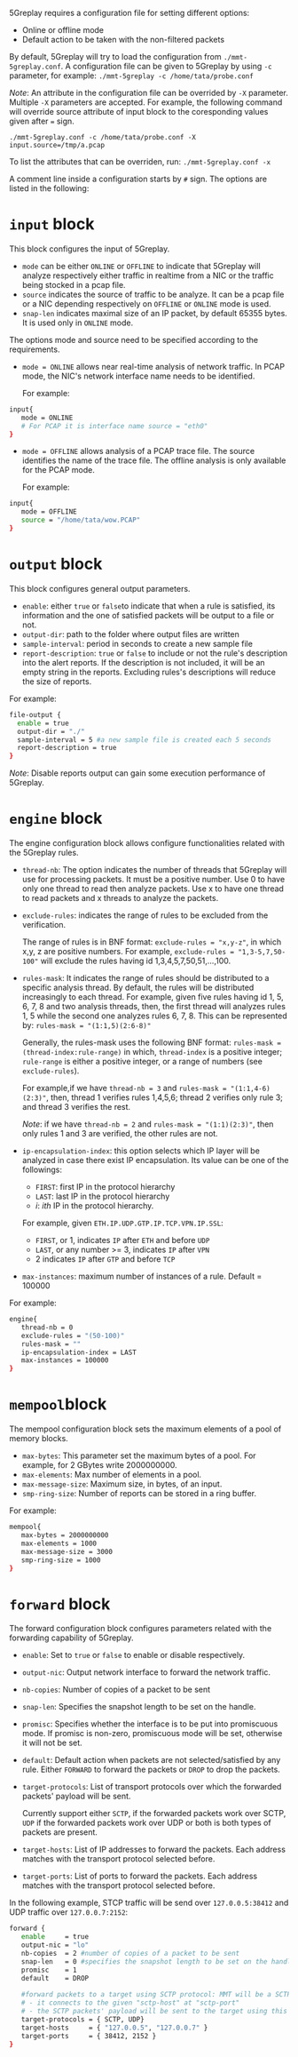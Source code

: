 5Greplay requires a configuration file for setting different options:

- Online or offline mode
- Default action to be taken with the non-filtered packets

By default, 5Greplay will try to load the configuration from `./mmt-5greplay.conf`. 
A configuration file can be given to 5Greplay by using `-c` parameter, for example:
`./mmt-5greplay -c /home/tata/probe.conf`

*Note*: An attribute in the configuration file can be overrided by `-X` parameter. 
Multiple `-X` parameters are accepted. For example, the following command will override source attribute of input block to the coresponding values given after `=` sign.

`./mmt-5greplay.conf -c /home/tata/probe.conf -X input.source=/tmp/a.pcap`

To list the attributes that can be overriden, run: `./mmt-5greplay.conf -x`

A comment line inside a configuration starts by `#` sign. The options are listed in the following:


# `input` block

This block configures the input of 5Greplay.

- `mode` can be either `ONLINE` or `OFFLINE` to indicate that 5Greplay will analyze respectively either traffic in realtime from a NIC or the traffic being stocked in a pcap file.
- `source` indicates the source of traffic to be analyze. It can be a pcap file or a NIC depending respectively on `OFFLINE` or `ONLINE` mode is used.
- `snap-len` indicates maximal size of an IP packet, by default 65355 bytes. It is used only in `ONLINE` mode.

The options mode and source need to be specified according to the requirements.

- `mode = ONLINE` allows near real-time analysis of network traffic. In PCAP mode, the NIC's network interface name needs to be identified.

   For example:
```bash
input{
   mode = ONLINE
   # For PCAP it is interface name source = "eth0"
}
```

- `mode = OFFLINE` allows analysis of a PCAP trace file. The source identifies the name of the trace file. The offline analysis is only available for the PCAP mode. 

   For example:
```bash
input{
   mode = OFFLINE
   source = "/home/tata/wow.PCAP"
}
```


# `output` block

This block configures general output parameters. 

- `enable`: either `true` or `false`to indicate that when a rule is satisfied, its information and the one of satisfied packets will be output to a file or not.
- `output-dir`: path to the folder where output files are written
- `sample-interval`: period in seconds to create a new sample file
- `report-description`: `true` or `false` to include or not the rule's description into the alert reports.
 If the description is not included, it will be an empty string in the reports.
 Excluding rules's descriptions will reduce the size of reports.
 
 For example:
 ```bash
file-output {
   enable = true
   output-dir = "./"
   sample-interval = 5 #a new sample file is created each 5 seconds
   report-description = true 
}
```

*Note*: Disable reports output can gain some execution performance of 5Greplay.

# `engine` block

The engine configuration block allows configure functionalities related with the 5Greplay rules.

- `thread-nb`: The option indicates the number of threads that 5Greplay will use for processing packets. 
It must be a positive number. Use 0 to have only one thread to read then analyze packets. 
Use x to have one thread to read packets and x threads to analyze the packets.

- `exclude-rules`: indicates the range of rules to be excluded from the verification.

   The range of rules is in BNF format: `exclude-rules = "x,y-z"`, in which x,y, z are positive numbers.
For example, `exclude-rules = "1,3-5,7,50-100"` will exclude the rules having id 1,3,4,5,7,50,51,...,100.

- `rules-mask`: It indicates the range of rules should be distributed to a specific analysis thread.
By default, the rules will be distributed increasingly to each thread. 
For example, given five rules having id 1, 5, 6, 7, 8 and two analysis threads, 
then, the first thread will analyzes rules 1, 5 while the second one analyzes rules 6, 7, 8. 
This can be represented by: 
```rules-mask = "(1:1,5)(2:6-8)"```

   Generally, the rules-mask uses the following BNF format: `rules-mask = (thread-index:rule-range)`
in which, `thread-index` is a positive integer; `rule-range` is either
a positive integer, or a range of numbers (see `exclude-rules`).

   For example,if we have `thread-nb = 3` and `rules-mask = "(1:1,4-6)(2:3)"`, then, 
thread 1 verifies rules 1,4,5,6; thread 2 verifies only rule 3;
and thread 3 verifies the rest.

   *Note*: if we have `thread-nb = 2` and `rules-mask = "(1:1)(2:3)"`, 
then only rules 1 and 3 are verified, the other rules are not.


- `ip-encapsulation-index`: this option selects which IP layer will be analyzed in case there exist IP encapsulation. 
Its value can be one of the followings:
   + `FIRST`: first IP in the protocol hierarchy 
   + `LAST`: last IP in the protocol hierarchy 
   + *i*: *ith* IP in the protocol hierarchy.

   For example, given `ETH.IP.UDP.GTP.IP.TCP.VPN.IP.SSL`:
   + `FIRST`, or 1, indicates `IP` after `ETH` and before `UDP`
   + `LAST`, or any number >= 3, indicates `IP` after `VPN`
   + 2 indicates `IP` after `GTP` and before `TCP`

- `max-instances`: maximum number of instances of a rule. Default = 100000

For example:

```bash
engine{
   thread-nb = 0 
   exclude-rules = "(50-100)" 
   rules-mask = "" 
   ip-encapsulation-index = LAST 
   max-instances = 100000
}
```

# `mempool`block

The mempool configuration block sets the maximum elements of a pool of memory blocks.

- `max-bytes`: This parameter set the maximum bytes of a pool. For example, for 2 GBytes write 2000000000.
- `max-elements`: Max number of elements in a pool.
- `max-message-size`: Maximum size, in bytes, of an input.
- `smp-ring-size`: Number of reports can be stored in a ring buffer.

For example:

```bash
mempool{
   max-bytes = 2000000000 
   max-elements = 1000 
   max-message-size = 3000 
   smp-ring-size = 1000
}
```

# `forward` block

The forward configuration block configures parameters related with the forwarding capability of 5Greplay.

- `enable`: Set to `true` or `false` to enable or  disable respectively.
- `output-nic`: Output network interface to forward the network traffic.
- `nb-copies`: Number of copies of a packet to be sent
- `snap-len`: Specifies the snapshot length to be set on the handle.
- `promisc`: Specifies whether the interface is to be put into promiscuous mode. If promisc is non-zero, promiscuous mode will be set, otherwise it will not be set.
- `default`: Default action when packets are not selected/satisfied by any rule. 
Either `FORWARD` to forward the packets or `DROP` to drop the packets.
- `target-protocols`: List of transport protocols over which the forwarded packets' payload will be sent. 

   Currently support either `SCTP`, if the forwarded packets work over SCTP, `UDP` if the forwarded packets work over UDP or both is both types of packets are present.
- `target-hosts`: List of IP addresses to forward the packets. Each address matches with the transport protocol selected before.
- `target-ports`: List of ports to forward the packets. Each address matches with the transport protocol selected before.



In the following example, STCP traffic will be send over `127.0.0.5:38412` and UDP traffic over `127.0.0.7:2152`:

```bash
forward {
   enable     = true
   output-nic = "lo"
   nb-copies  = 2 #number of copies of a packet to be sent
   snap-len   = 0 #specifies the snapshot length to be set on the handle.
   promisc    = 1
   default    = DROP 
   
   #forward packets to a target using SCTP protocol: MMT will be a SCTP client, 
   # - it connects to the given "sctp-host" at "sctp-port"
   # - the SCTP packets' payload will be sent to the target using this SCTP connection
   target-protocols = { SCTP, UDP}
   target-hosts     = { "127.0.0.5", "127.0.0.7" }
   target-ports     = { 38412, 2152 }
}
```
